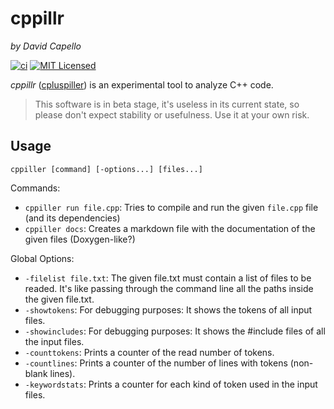 # cppillr
*by David Capello*

[![ci](https://github.com/dacap/cppillr/actions/workflows/ci.yml/badge.svg)](https://github.com/dacap/cppillr/actions/workflows/ci.yml)
[![MIT Licensed](https://img.shields.io/badge/license-MIT-blue.svg)](LICENSE.txt)

*cppillr* ([cpluspiller](https://translate.google.com/#view=home&op=translate&sl=en&tl=en&text=cpluspiller))
is an experimental tool to analyze C++ code.

> This software is in beta stage, it's useless in its current state,
> so please don't expect stability or usefulness. Use it at your own
> risk.

## Usage

    cppiller [command] [-options...] [files...]

Commands:

* `cppiller run file.cpp`: Tries to compile and run the given `file.cpp` file (and its dependencies)
* `cppiller docs`: Creates a markdown file with the documentation of the given files (Doxygen-like?)

Global Options:

* `-filelist file.txt`: The given file.txt must contain a list of files to be readed. It's like passing through the command line all the paths inside the given file.txt.
* `-showtokens`: For debugging purposes: It shows the tokens of all input files.
* `-showincludes`: For debugging purposes: It shows the #include files of all the input files.
* `-counttokens`: Prints a counter of the read number of tokens.
* `-countlines`: Prints a counter of the number of lines with tokens (non-blank lines).
* `-keywordstats`: Prints a counter for each kind of token used in the input files.
